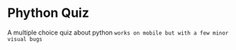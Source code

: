 # Phython Quiz

A multiple choice quiz about python
```works on mobile but with a few minor visual bugs```